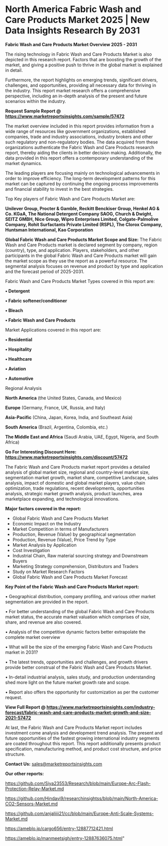 # North America Fabric Wash and Care Products Market 2025 | New Data Insights Research By 2031

<Strong> Fabric Wash and Care Products Market Overview 2025 - 2031</strong>

The rising technology in Fabric Wash and Care Products Market is also depicted in this research report. Factors that are boosting the growth of the market, and giving a positive push to thrive in the global market is explained in detail.

Furthermore, the report highlights on emerging trends, significant drivers, challenges, and opportunities, providing all necessary data for thriving in the industry. This report market research offers a comprehensive perspective, including an in-depth analysis of the present and future scenarios within the industry.

<strong>Request Sample Report @ <a href=https://www.marketreportsinsights.com/sample/57472>https://www.marketreportsinsights.com/sample/57472</a></strong>

The market overview included in this report provides information from a wide range of resources like government organizations, established companies, trade and industry associations, industry brokers and other such regulatory and non-regulatory bodies. The data acquired from these organizations authenticate the Fabric Wash and Care Products research report, thereby aiding the clients in better decision making. Additionally, the data provided in this report offers a contemporary understanding of the market dynamics.

The leading players are focusing mainly on technological advancements in order to improve efficiency. The long-term development patterns for this market can be captured by continuing the ongoing process improvements and financial stability to invest in the best strategies.

Top Key players of Fabric Wash and Care Products Market are:

<strong>Unilever Group, Procter & Gamble, Reckitt Benckiser Group, Henkel AG & Co. KGaA, The National Detergent Company SAOG, Church & Dwight, SEITZ GMBH, Nice Group, Wipro Enterprises Limited, Colgate-Palmolive Company, Rohit Surfactants Private Limited (RSPL), The Clorox Company, Huntsman International, Kao Corporation</strong>

<strong><b>Global Fabric Wash and Care Products Market Scope and Size:</b></strong>
The Fabric Wash and Care Products market is declared segment by company, region (country), type, and application. Players, stakeholders, and other participants in the global Fabric Wash and Care Products market will gain the market scope as they use the report as a powerful resource. The segmental analysis focuses on revenue and product by type and application and the forecast period of 2025-2031.

Fabric Wash and Care Products Market Types covered in this report are:

<strong>• Detergent

• Fabric softener/conditioner

• Bleach

• Fabric Wash and Care Products</strong>

Market Applications covered in this report are:

<strong>• Residential

• Hospitality

• Healthcare

• Aviation

• Automotive</strong> 

Regional Analysis

<strong>North America</strong> (the United States, Canada, and Mexico)

<strong>Europe</strong> (Germany, France, UK, Russia, and Italy)

<strong>Asia-Pacific</strong> (China, Japan, Korea, India, and Southeast Asia)

<strong>South America</strong> (Brazil, Argentina, Colombia, etc.)

<strong>The Middle East and Africa</strong> (Saudi Arabia, UAE, Egypt, Nigeria, and South Africa)

<strong>Go For Interesting Discount Here: <a href=https://www.marketreportsinsights.com/discount/57472>https://www.marketreportsinsights.com/discount/57472</a></strong>

The Fabric Wash and Care Products market report provides a detailed analysis of global market size, regional and country-level market size, segmentation market growth, market share, competitive Landscape, sales analysis, impact of domestic and global market players, value chain optimization, trade regulations, recent developments, opportunities analysis, strategic market growth analysis, product launches, area marketplace expanding, and technological innovations.

<strong><b>Major factors covered in the report:</b></strong>
<ul>
  <li>Global Fabric Wash and Care Products Market </li>
  <li>Economic Impact on the Industry</li>
  <li>Market Competition in terms of Manufacturers</li>
  <li>Production, Revenue (Value) by geographical segmentation</li>
  <li>Production, Revenue (Value), Price Trend by Type</li>
  <li>Market Analysis by Application</li>
  <li>Cost Investigation</li>
  <li>Industrial Chain, Raw material sourcing strategy and Downstream Buyers</li>
  <li>Marketing Strategy comprehension, Distributors and Traders</li>
  <li>Study on Market Research Factors</li>
  <li>Global Fabric Wash and Care Products Market Forecast</li>
</ul>

<strong><b>Key Point of the Fabric Wash and Care Products Market report:</b></strong>

• Geographical distribution, company profiling, and various other market segmentation are provided in the report.

• For better understanding of the global Fabric Wash and Care Products market status, the accurate market valuation which comprises of size, share, and revenue are also covered.

• Analysis of the competitive dynamic factors better extrapolate the complete market overview

• What will be the size of the emerging Fabric Wash and Care Products market in 2031?

• The latest trends, opportunities and challenges, and growth drivers provide better construal of the Fabric Wash and Care Products Market.

• In-detail industrial analysis, sales study, and production understanding shed more light on the future market growth rate and scope.

• Report also offers the opportunity for customization as per the customer request.

<strong><b>View Full Report @ <a href=https://www.marketreportsinsights.com/industry-forecast/fabric-wash-and-care-products-market-growth-and-size-2021-57472>https://www.marketreportsinsights.com/industry-forecast/fabric-wash-and-care-products-market-growth-and-size-2021-57472</a></b></strong>


At last, the Fabric Wash and Care Products Market report includes investment come analysis and development trend analysis. The present and future opportunities of the fastest growing international industry segments are coated throughout this report. This report additionally presents product specification, manufacturing method, and product cost structure, and price structure.

<strong>Contact Us:</strong>
sales@marketreportsinsights.com

<strong>Our other reports:</strong>

<a href=https://github.com/Siya23553/Research/blob/main/Europe-Arc-Flash-Protection-Relay-Market.md>https://github.com/Siya23553/Research/blob/main/Europe-Arc-Flash-Protection-Relay-Market.md</a>

<a href=https://github.com/Hindavi9/researchinsightss/blob/main/North-America-CO2-Sensors-Market.md>https://github.com/Hindavi9/researchinsightss/blob/main/North-America-CO2-Sensors-Market.md</a>

<a href=https://github.com/anjaliiii21/cc/blob/main/Europe-Anti-Scale-Systems-Market.md>https://github.com/anjaliiii21/cc/blob/main/Europe-Anti-Scale-Systems-Market.md</a>

<a href=https://ameblo.jp/cargo656/entry-12887712421.html>https://ameblo.jp/cargo656/entry-12887712421.html</a>

<a href=https://ameblo.jp/manmeetsigh/entry-12887636075.html>https://ameblo.jp/manmeetsigh/entry-12887636075.html</a>"
